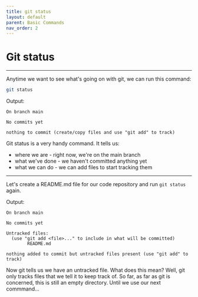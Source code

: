```yaml
---
title: git status
layout: default
parent: Basic Commands
nav_order: 2
---
```


# Git status
---

Anytime we want to see what's going on with git, we can run this command:

```bash
git status
```

Output:
```
On branch main

No commits yet

nothing to commit (create/copy files and use "git add" to track)
```

Git status is a very handy command. It tells us:
* where we are - right now, we're on the main branch
* what we've done - we haven't committed anything yet
* what we can do - we can add files to start tracking them

***

Let's create a README.md file for our code repository and run `git status` again.

Output:
```
On branch main

No commits yet

Untracked files:
  (use "git add <file>..." to include in what will be committed)
        README.md

nothing added to commit but untracked files present (use "git add" to track)
```

Now git tells us we have an untracked file. What does this mean? Well, git only tracks files that we tell it to keep track of. So far, as far as git is concerned, this is still an empty directory. Until we use our next commmand...